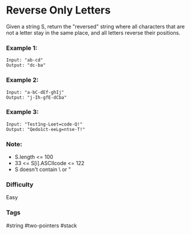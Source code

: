 # Reverse Only Letters

Given a string S, return the "reversed" string where all characters that are not a letter stay in the same place, and all letters reverse their positions.

### Example 1:

```
Input: "ab-cd"
Output: "dc-ba"
```

### Example 2:

```
Input: "a-bC-dEf-ghIj"
Output: "j-Ih-gfE-dCba"
```

### Example 3:

```
Input: "Test1ng-Leet=code-Q!"
Output: "Qedo1ct-eeLg=ntse-T!"
```

### Note:

- S.length <= 100
- 33 <= S[i].ASCIIcode <= 122 
- S doesn't contain \ or "

### Difficulty

Easy

### Tags

#string #two-pointers #stack